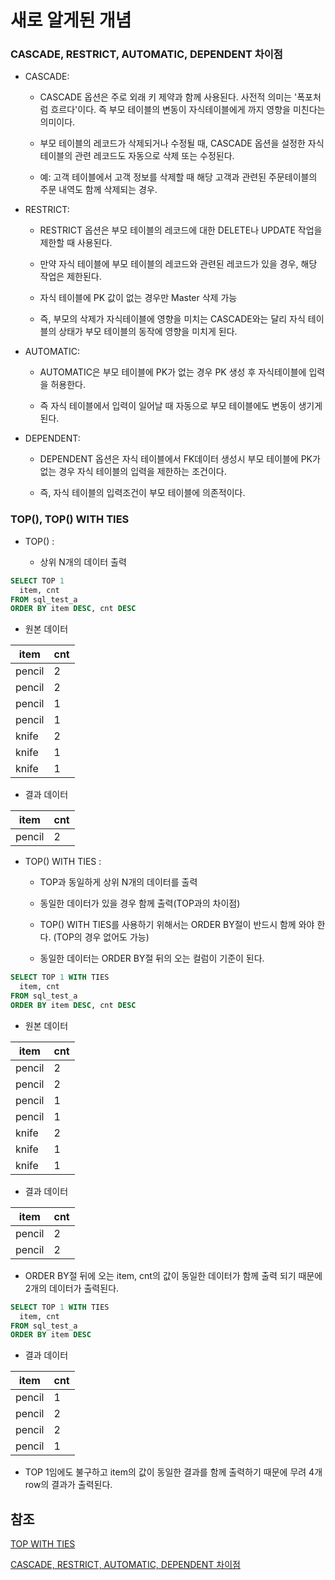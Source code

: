 # 새로 알게된 개념

### CASCADE, RESTRICT, AUTOMATIC, DEPENDENT 차이점

- CASCADE:

    - CASCADE 옵션은 주로 외래 키 제약과 함께 사용된다. 사전적 의미는 '폭포처럼 흐르다'이다. 즉 부모 테이블의 변동이 자식테이블에게 까지 영향을 미친다는 의미이다.

    - 부모 테이블의 레코드가 삭제되거나 수정될 때, CASCADE 옵션을 설정한 자식 테이블의 관련 레코드도 자동으로 삭제 또는 수정된다.

    - 예: 고객 테이블에서 고객 정보를 삭제할 때 해당 고객과 관련된 주문테이블의 주문 내역도 함께 삭제되는 경우.

- RESTRICT:

    - RESTRICT 옵션은 부모 테이블의 레코드에 대한 DELETE나 UPDATE 작업을 제한할 때 사용된다.

    - 만약 자식 테이블에 부모 테이블의 레코드와 관련된 레코드가 있을 경우, 해당 작업은 제한된다.

    - 자식 테이블에 PK 값이 없는 경우만 Master 삭제 가능

    - 즉, 부모의 삭제가 자식테이블에 영향을 미치는 CASCADE와는 달리 자식 테이블의 상태가 부모 테이블의 동작에 영향을 미치게 된다.

- AUTOMATIC:

    - AUTOMATIC은 부모 테이블에 PK가 없는 경우 PK 생성 후 자식테이블에 입력을 허용한다. 

    - 즉 자식 테이블에서 입력이 일어날 때 자동으로 부모 테이블에도 변동이 생기게 된다.

- DEPENDENT:

    - DEPENDENT 옵션은 자식 테이블에서 FK데이터 생성시 부모 테이블에 PK가 없는 경우 자식 테이블의 입력을 제한하는 조건이다.

    - 즉, 자식 테이블의 입력조건이 부모 테이블에 의존적이다. 

### TOP(), TOP() WITH TIES

- TOP() :

    - 상위 N개의 데이터 출력

```SQL
SELECT TOP 1
  item, cnt
FROM sql_test_a
ORDER BY item DESC, cnt DESC
```

- 원본 데이터

|item|cnt|
|---|---|
|pencil|2|
|pencil|2|
|pencil|1|
|pencil|1|
|knife|2|
|knife|1|
|knife|1|

- 결과 데이터

|item|cnt|
|---|---|
|pencil|2|

- TOP() WITH TIES :

    - TOP과 동일하게 상위 N개의 데이터를 출력

    - 동일한 데이터가 있을 경우 함께 출력(TOP과의 차이점)

    - TOP() WITH TIES를 사용하기 위해서는 ORDER BY절이 반드시 함께 와야 한다. (TOP의 경우 없어도 가능)

    - 동일한 데이터는 ORDER BY절 뒤의 오는 컬럼이 기준이 된다.

```SQL
SELECT TOP 1 WITH TIES
  item, cnt
FROM sql_test_a
ORDER BY item DESC, cnt DESC
``` 
- 원본 데이터

|item|cnt|
|---|---|
|pencil|2|
|pencil|2|
|pencil|1|
|pencil|1|
|knife|2|
|knife|1|
|knife|1|

- 결과 데이터

|item|cnt|
|---|---|
|pencil|2|
|pencil|2|

- ORDER BY절 뒤에 오는 item, cnt의 값이 동일한 데이터가 함께 출력 되기 때문에 2개의 데이터가 출력된다.

```SQL
SELECT TOP 1 WITH TIES
  item, cnt
FROM sql_test_a
ORDER BY item DESC
``` 

- 결과 데이터

|item|cnt|
|---|---|
|pencil|1|
|pencil|2|
|pencil|2|
|pencil|1|

- TOP 1임에도 불구하고 item의 값이 동일한 결과를 함께 출력하기 때문에 무려 4개 row의 결과가 출력된다.

## 참조

[TOP WITH TIES](https://ggmouse.tistory.com/425)

[CASCADE, RESTRICT, AUTOMATIC, DEPENDENT 차이점](https://sharonprogress.tistory.com/253)